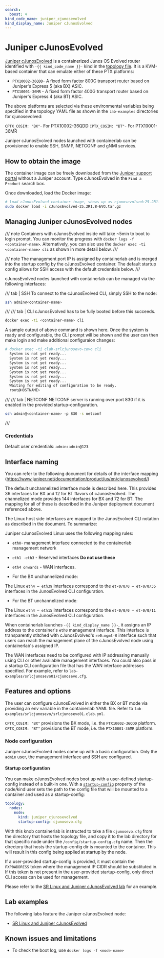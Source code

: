```yaml
---
search:
  boost: 4
kind_code_name: juniper_cjunosevolved
kind_display_name: Juniper cJunosEvolved
---
```

# Juniper cJunosEvolved

[Juniper cJunosEvolved](https://www.juniper.net/documentation/product/us/en/cjunosevolved/) is a containerized Junos OS Evolved router identified with `-{{ kind_code_name }}-` kind in the [topology file](../topo-def-file.md). It is a KVM-based container that can emulate either of these PTX platforms:

* `PTX10002-36QDD`- A fixed form factor 800G transport router based on Juniper's Express 5 (aka BX) ASIC.
* `PTX10001-36MR` - A fixed form factor 400G transport router based on Juniper's Express 4 (aka BT) ASIC.

The above platforms are selected via these environmental variables being specified in the topology YAML file as shown in the `lab-examples` directories for cjunosevolved:

 `CPTX_COSIM: "BX"`- For PTX10002-36QDD
 `CPTX_COSIM: "BT"`- For PTX10001-36MR

Juniper cJunosEvolved nodes launched with containerlab can be provisioned to enable SSH, SNMP, NETCONF and gNMI services.

## How to obtain the image

The container image can be freely downloaded from the [Juniper support portal](https://support.juniper.net/support/downloads/?p=cjunos-evolved) without a Juniper account. Type cJunosEvolved in the `Find a Product` search box.

Once downloaded, load the Docker image:

```bash
# load cJunosEvolved container image, shows up as cjunosevolved:25.2R1.8-EVO in docker images
sudo docker load -i cJunosEvolved-25.2R1.8-EVO.tar.gz
```

## Managing Juniper cJunosEvolved nodes

/// note
Containers with cJunosEvolved inside will take ~5min to boot to login prompt.
You can monitor the progress with `docker logs -f <container-name>`.
Alternatively, you can also use the `docker exec -ti <container-name> cli` as shown in more detail below.
///

/// note
The management port IP is assigned by containerlab and is merged into the startup config by the cJunosEvolved container. The default startup config allows for SSH access with the default credentials below.
///

cJunosEvolved nodes launched with containerlab can be managed via the following interfaces:

/// tab | SSH
To connect to the cJunosEvolved CLI, simply SSH to the node:
```bash
ssh admin@<container-name>
```
///
/// tab | CLI
cJunosEvolved has to be fully booted before this succeeds.
```bash
docker exec -ti <container-name> cli
```
A sample output of above command is shown here. Once the system is ready and configurable,
the CLI prompt will be shown and the user can then make login and make additional configuraion changes:
```bash
# docker exec -ti clab-srlcjunosevo-cevo cli
  System is not yet ready...
  System is not yet ready...
  System is not yet ready...
  System is not yet ready...
  System is not yet ready...
  System is not yet ready...
  System is not yet ready...
  Waiting for editing of configuration to be ready.
  root@HOSTNAME>
```
///
/// tab | NETCONF
NETCONF server is running over port 830 if it is enabled in the provided startup-configuration.
```bash
ssh admin@<container-name> -p 830 -s netconf
```
///

###  Credentials
Default user credentials: `admin:admin@123`

## Interface naming

You can refer to the following document for details of the interface mapping (https://www.juniper.net/documentation/product/us/en/cjunosevolved/)

The default unchannelized interface mode is described here. This provides 36 interfaces for BX and 12 for BT flavors of cJunosEvolved. The channelized mode provides 144 interfaces for BX and 72 for BT. The mapping for all of these is described in the Juniper deployment document referenced above.

The Linux host side interfaces are mapped to the JunosEvolved CLI notation as described in the document. To summarize:

Juniper cJunosEvolved Linux uses the following mapping rules:

* `eth0`- management interface connected to the containerlab management network
* `eth1 -eth3` - Reserved interfaces  **Do not use these**
* `eth4 onwards` - WAN interfaces.

* For the BX unchannelized mode:

The Linux `eth4 – eth39` interfaces correspond to the `et-0/0/0 – et-0/0/35` interfaces in the JunosEvolved CLI configuration.

* For the BT unchannelized mode:

The Linux `eth4 – eth15` interfaces correspond to the `et-0/0/0 – et-0/0/11` interfaces in the JunosEvolved CLI configuration.

When containerlab launches `-{{ kind_display_name }}-`, it assigns an IP address to the container's `eth0` management interface.
This interface is transparently stitched with cJunosEvolved's `re0:mgmt-0` interface such that users can reach the management plane of the cJunosEvolved node using containerlab's assigned IP.

The WAN interfaces need to be configured with IP addressing manually using CLI or other available management interfaces.
You could also pass in a startup CLI configuration file that has the WAN interface addresses specified. For example,
refer to `lab-examples/srlcjunosevo01/cjunosevo.cfg`.

## Features and options

The user can configure cJunosEvolved in either the BX or BT mode via providing an env variable in the containerlab YAML file.
Refer to `lab-examples/srlcjunosevo/srlcjunosevo01.clab.yml`.

`CPTX_COSIM: "BX"` provisions the BX mode, i.e. the `PTX10002-36QDD` platform.
`CPTX_COSIM: "BT"` provisions the BT mode, i.e. the `PTX10001-36MR` platform.

### Node configuration

Juniper cJunosEvolved nodes come up with a basic configuration. Only the `admin` user, the management interface and SSH are configured.

#### Startup configuration

You can make cJunosEvolved nodes boot up with a user-defined startup-config instead of a built-in one. With a [`startup-config`](../nodes.md#startup-config) property of the node/kind user sets the path to the config file that will be mounted to a container and used as a startup-config:

```yaml
topology:
  nodes:
    node:
      kind: juniper_cjunosevolved
      startup-config: cjunosevo.cfg
```

With this knob containerlab is instructed to take a file `cjunosevo.cfg` from the directory that hosts the topology file, and copy it to the lab directory for that specific node under the `/config/startup-config.cfg` name. Then the directory that hosts the startup-config dir is mounted to the container. This will result in this config being applied at startup by the node.

If a user-provided startup-config is provided, it must contain the `FXP0ADDRESS` token where the management IP CIDR should be substituted in. If this token is not present in the user-provided startup-config, only direct CLI access can be used for management.

Please refer to the [SR Linux and Juniper cJunosEvolved lab](../../lab-examples/srl-cjunosevolved.md) for an example.

## Lab examples

The following labs feature the Juniper cJunosEvolved node:

* [SR Linux and Juniper cJunosEvolved](../../lab-examples/srl-cjunosevolved.md)

## Known issues and limitations

* To check the boot log, use `docker logs -f <node-name>`
